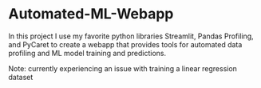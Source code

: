 # Automated-ML-Webapp
In this project I use my favorite python libraries Streamlit, Pandas Profiling, and PyCaret to create a webapp that provides tools for automated data profiling and ML model training and predictions. 

Note: currently experiencing an issue with training a linear regression dataset
